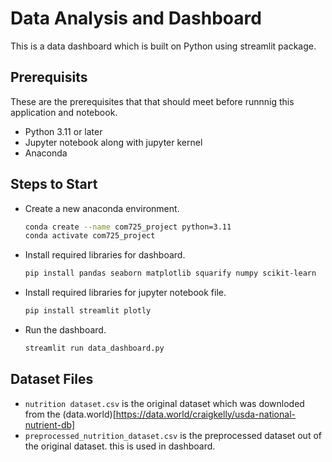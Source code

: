 # Data Analysis and Dashboard
This is a data dashboard which is built on Python using streamlit package.

## Prerequisits
These are the prerequisites that that should meet before runnnig this application and notebook.
* Python 3.11 or later
* Jupyter notebook along with jupyter kernel
* Anaconda

## Steps to Start
* Create a new anaconda environment.
  ```bash
  conda create --name com725_project python=3.11
  conda activate com725_project
  ```

* Install required libraries for dashboard.
  ```bash
  pip install pandas seaborn matplotlib squarify numpy scikit-learn
  ```

* Install required libraries for jupyter notebook file.
  ```bash
  pip install streamlit plotly
  ```

* Run the dashboard.
  ```bash
  streamlit run data_dashboard.py
  ```


## Dataset Files
* `nutrition dataset.csv` is the original dataset which was downloded from the (data.world)[https://data.world/craigkelly/usda-national-nutrient-db]
* `preprocessed_nutrition_dataset.csv` is the preprocessed dataset out of the original dataset. this is used in dashboard.

